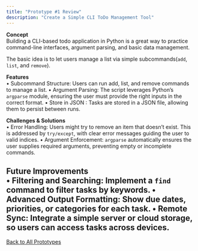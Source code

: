 ```yaml
---
title: "Prototype #1 Review"
description: "Create a Simple CLI ToDo Management Tool"
---
```


**Concept**  
Building a CLI-based todo application in Python is a great way to practice command-line interfaces, argument parsing, and basic data management. 

The basic idea is to let users manage a list via simple subcommands(`add`, `list`, and `remove`).

**Features**  
•	Subcommand Structure: Users can run add, list, and remove commands to manage a list.
•	Argument Parsing: The script leverages Python’s `argparse` module, ensuring the user must provide the right inputs in the correct format.
•	Store in JSON : Tasks are stored in a JSON file, allowing them to persist between runs.

**Challenges & Solutions**  
•	Error Handling: Users might try to remove an item that doesn’t exist. This is addressed by `try/except`, with clear error messages guiding the user to valid indices.
•	Argument Enforcement: `argparse` automatically ensures the user supplies required arguments, preventing empty or incomplete commands.

**Future Improvements**  
•	Filtering and Searching: Implement a `find` command to filter tasks by keywords.
•	Advanced Output Formatting: Show due dates, priorities, or categories for each task.
•	Remote Sync: Integrate a simple server or cloud storage, so users can access tasks across devices.
---

[Back to All Prototypes](../index.md)
